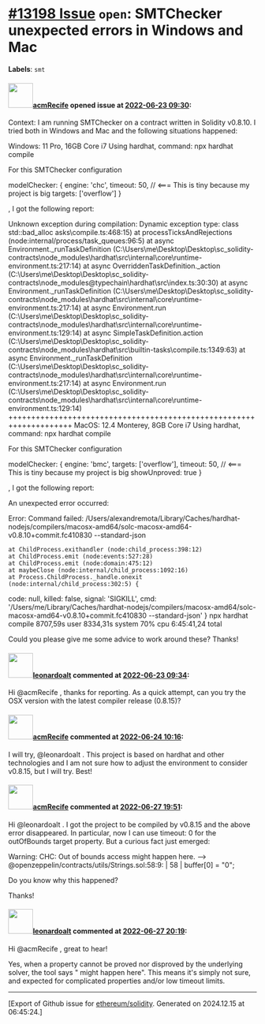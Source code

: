 # [\#13198 Issue](https://github.com/ethereum/solidity/issues/13198) `open`: SMTChecker unexpected errors in Windows and Mac
**Labels**: `smt`


#### <img src="https://avatars.githubusercontent.com/u/103501116?v=4" width="50">[acmRecife](https://github.com/acmRecife) opened issue at [2022-06-23 09:30](https://github.com/ethereum/solidity/issues/13198):

Context: I am running SMTChecker on a contract written in Solidity v0.8.10. I tried both in Windows and Mac and the following situations happened:

Windows: 11 Pro, 16GB Core i7
Using hardhat, command: npx hardhat compile

For this SMTChecker configuration

modelChecker: {
        engine: 'chc',
        timeout: 50, // <=== This is tiny because my project is big
        targets: ['overflow']
      }

, I got the following report:

Unknown exception during compilation: Dynamic exception type: class std::bad_alloc
asks\compile.ts:468:15)
    at processTicksAndRejections (node:internal/process/task_queues:96:5)
    at async Environment._runTaskDefinition (C:\Users\me\Desktop\Desktop\sc_solidity-contracts\node_modules\hardhat\src\internal\core\runtime-environment.ts:217:14)
    at async OverriddenTaskDefinition._action (C:\Users\me\Desktop\Desktop\sc_solidity-contracts\node_modules\@typechain\hardhat\src\index.ts:30:30)    at async Environment._runTaskDefinition (C:\Users\me\Desktop\Desktop\sc_solidity-contracts\node_modules\hardhat\src\internal\core\runtime-environment.ts:217:14)
    at async Environment.run (C:\Users\me\Desktop\Desktop\sc_solidity-contracts\node_modules\hardhat\src\internal\core\runtime-environment.ts:129:14)
    at async SimpleTaskDefinition.action (C:\Users\me\Desktop\Desktop\sc_solidity-contracts\node_modules\hardhat\src\builtin-tasks\compile.ts:1349:63)
    at async Environment._runTaskDefinition (C:\Users\me\Desktop\Desktop\sc_solidity-contracts\node_modules\hardhat\src\internal\core\runtime-environment.ts:217:14)
    at async Environment.run (C:\Users\me\Desktop\Desktop\sc_solidity-contracts\node_modules\hardhat\src\internal\core\runtime-environment.ts:129:14)
++++++++++++++++++++++++++++++++++++++++++++++++++++++++++++++++++++
MacOS: 12.4 Monterey, 8GB Core i7
Using hardhat, command: npx hardhat compile

For this SMTChecker configuration

modelChecker: {
        engine: 'bmc',
        targets: ['overflow'],
        timeout: 50, // <=== This is tiny because my project is big
        showUnproved: true
      }

, I got the following report:

An unexpected error occurred:

Error: Command failed: /Users/alexandremota/Library/Caches/hardhat-nodejs/compilers/macosx-amd64/solc-macosx-amd64-v0.8.10+commit.fc410830 --standard-json

    at ChildProcess.exithandler (node:child_process:398:12)
    at ChildProcess.emit (node:events:527:28)
    at ChildProcess.emit (node:domain:475:12)
    at maybeClose (node:internal/child_process:1092:16)
    at Process.ChildProcess._handle.onexit (node:internal/child_process:302:5) {
  code: null,
  killed: false,
  signal: 'SIGKILL',
  cmd: '/Users/me/Library/Caches/hardhat-nodejs/compilers/macosx-amd64/solc-macosx-amd64-v0.8.10+commit.fc410830 --standard-json'
}
npx hardhat compile  8707,59s user 8334,31s system 70% cpu 6:45:41,24 total

Could you please give me some advice to work around these? Thanks!

#### <img src="https://avatars.githubusercontent.com/u/504195?u=ce2facd14af9fd474ebff49f0d44891f56f7500f&v=4" width="50">[leonardoalt](https://github.com/leonardoalt) commented at [2022-06-23 09:34](https://github.com/ethereum/solidity/issues/13198#issuecomment-1164178572):

Hi @acmRecife , thanks for reporting.
As a quick attempt, can you try the OSX version with the latest compiler release (0.8.15)?

#### <img src="https://avatars.githubusercontent.com/u/103501116?v=4" width="50">[acmRecife](https://github.com/acmRecife) commented at [2022-06-24 10:16](https://github.com/ethereum/solidity/issues/13198#issuecomment-1165427499):

I will try, @leonardoalt . This project is based on hardhat and other technologies and I am not sure how to adjust the environment to consider v0.8.15, but I will try. Best!

#### <img src="https://avatars.githubusercontent.com/u/103501116?v=4" width="50">[acmRecife](https://github.com/acmRecife) commented at [2022-06-27 19:51](https://github.com/ethereum/solidity/issues/13198#issuecomment-1167814085):

Hi @leonardoalt . I got the project to be compiled by v0.8.15 and the above error disappeared. In particular, now I can use timeout: 0 for the outOfBounds target property. But a curious fact just emerged:

Warning: CHC: Out of bounds access might happen here.
  --> @openzeppelin/contracts/utils/Strings.sol:58:9:
   |
58 |         buffer[0] = "0";

Do you know why this happened?

Thanks!

#### <img src="https://avatars.githubusercontent.com/u/504195?u=ce2facd14af9fd474ebff49f0d44891f56f7500f&v=4" width="50">[leonardoalt](https://github.com/leonardoalt) commented at [2022-06-27 20:19](https://github.com/ethereum/solidity/issues/13198#issuecomment-1167841531):

Hi @acmRecife , great to hear!

Yes, when a property cannot be proved nor disproved by the underlying solver, the tool says "<something> might happen here". This means it's simply not sure, and expected for complicated properties and/or low timeout limits.


-------------------------------------------------------------------------------



[Export of Github issue for [ethereum/solidity](https://github.com/ethereum/solidity). Generated on 2024.12.15 at 06:45:24.]
